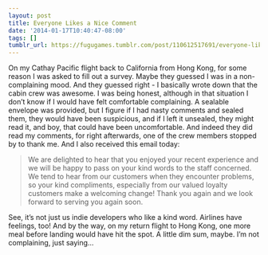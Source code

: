```yaml
---
layout: post
title: Everyone Likes a Nice Comment
date: '2014-01-17T10:40:47-08:00'
tags: []
tumblr_url: https://fugugames.tumblr.com/post/110612517691/everyone-likes-a-nice-comment
---
```

On my Cathay Pacific flight back to California from Hong Kong, for some reason I was asked to fill out a survey. Maybe they guessed I was in a non-complaining mood. And they guessed right - I basically wrote down that the cabin crew was awesome. I was being honest, although in that situation I don’t know if I would have felt comfortable complaining. A sealable envelope was provided, but I figure if I had nasty comments and sealed them, they would have been suspicious, and if I left it unsealed, they might read it, and boy, that could have been uncomfortable. And indeed they did read my comments, for right afterwards, one of the crew members stopped by to thank me. And I also received this email today:

> We are delighted to hear that you enjoyed your recent experience and we will be happy to pass on your kind words to the staff concerned. We tend to hear from our customers when they encounter problems, so your kind compliments, especially from our valued loyalty customers make a welcoming change! Thank you again and we look forward to serving you again soon.

See, it’s not just us indie developers who like a kind word. Airlines have feelings, too! And by the way, on my return flight to Hong Kong, one more meal before landing would have hit the spot. A little dim sum, maybe. I’m not complaining, just saying…

